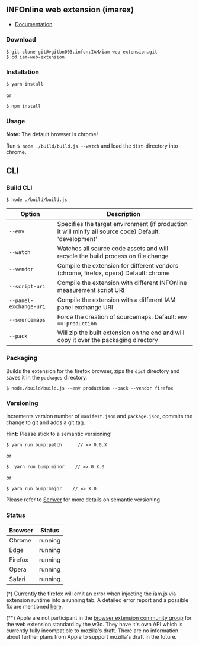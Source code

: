 ## INFOnline web extension (imarex)

- [Documentation](docs/README.md)

### Download

    $ git clone git@vgitbn003.infon:IAM/iam-web-extension.git
    $ cd iam-web-extension

### Installation

    $ yarn install

or


    $ npm install

### Usage

**Note:** The default browser is chrome!

Run ```$ node ./build/build.js --watch``` and load the ```dist```-directory into chrome.

## CLI

### Build CLI

    $ node ./build/build.js


| Option                  | Description                                                                                           |
|-------------------------|-------------------------------------------------------------------------------------------------------|
| `--env`                 | Specifies the target environment (if production it will minify all source code) Default: 'development'|
| `--watch`               | Watches all source code assets and will recycle the build process on file change                      |
| `--vendor`              | Compile the extension for different vendors (chrome, firefox, opera)  Default: chrome                 |
| `--script-uri`          | Compile the extension with different INFOnline measurement script URI                                 |
| `--panel-exchange-uri`  | Compile the extension with a different IAM panel exchange URI                                         |
| `--sourcemaps`          | Force the creation of sourcemaps. Default: `env ==!production`                                        |
| `--pack`                | Will zip the built extension on the end and will copy it over the packaging directory                 |


### Packaging

Builds the extension for the firefox browser, zips the `dist` directory and saves it in the `packages` directory.

    $ node./build/build.js --env production --pack --vendor firefox

### Versioning

Increments version number of `manifest.json` and `package.json`,
commits the change to git and adds a git tag.

**Hint:** Please stick to a semantic versioning! 

    $ yarn run bump:patch      // => 0.0.X

or

    $  yarn run bump:minor    // => 0.X.0

or

    $ yarn run bump:major    // => X.0.
    
Please refer to [Semver](https://semver.org/) for more details on semantic versioning

### Status

|Browser|Status               |
|-------|---------------------|
|Chrome |running              |
|Edge   |running              |
|Firefox|running              |
|Opera  |running              |
|Safari |running              |


(*) Currently the firefox will emit an error when injecting the iam.js via extension runtime into a running tab. A detailed error report and a possible fix are mentioned [here](/docs/FIREFOX.md).

(**) Apple are not participant in the [browser extension community group](https://www.w3.org/community/browserext/participants) for the web extension standard by the w3c. They have it's own API which is currently fully incompatible to mozilla's draft. There are no information about further plans from Apple to support mozilla's draft in the future. 
